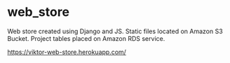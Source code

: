 # web_store
Web store created using Django and JS. Static files located on Amazon S3 Bucket. Project tables placed on Amazon RDS service.

https://viktor-web-store.herokuapp.com/ 
